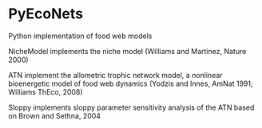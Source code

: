 # PyEcoNets

Python implementation of food web models
<p>NicheModel implements the niche model (Williams and Martinez, Nature 2000)
<p>ATN implement the allometric trophic network model, a nonlinear bioenergetic model of food web dynamics (Yodzis and Innes, AmNat 1991; Williams ThEco, 2008)
<p>Sloppy implements sloppy parameter sensitivity analysis of the ATN based on Brown and Sethna, 2004
